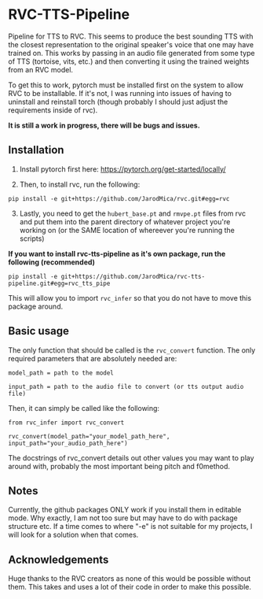 # RVC-TTS-Pipeline
Pipeline for TTS to RVC.  This seems to produce the best sounding TTS with the closest representation to the original speaker's voice that one may have trained on.  This works by passing in an audio file generated from some type of TTS (tortoise, vits, etc.) and then converting it using the trained weights from an RVC model.  

To get this to work, pytorch must be installed first on the system to allow RVC to be installable.  If it's not, I was running into issues of having to uninstall and reinstall torch (though probably I should just adjust the requirements inside of rvc).

**It is still a work in progress, there will be bugs and issues.**

## Installation

1. Install pytorch first here: https://pytorch.org/get-started/locally/

2. Then, to install rvc, run the following:

```
pip install -e git+https://github.com/JarodMica/rvc.git#egg=rvc
```

3. Lastly, you need to get the ```hubert_base.pt``` and ```rmvpe.pt``` files from rvc and put them into the parent directory of whatever project you're working on (or the SAME location of whereever you're running the scripts)

**If you want to install rvc-tts-pipeline as it's own package, run the following (recommended)**

```
pip install -e git+https://github.com/JarodMica/rvc-tts-pipeline.git#egg=rvc_tts_pipe
```

This will allow you to import ```rvc_infer``` so that you do not have to move this package around.

## Basic usage
The only function that should be called is the ```rvc_convert``` function.  The only required parameters that are absolutely needed are:

```model_path = path to the model```

```input_path = path to the audio file to convert (or tts output audio file)```

Then, it can simply be called like the following:

```
from rvc_infer import rvc_convert

rvc_convert(model_path="your_model_path_here", input_path="your_audio_path_here")
```

The docstrings of rvc_convert details out other values you may want to play around with, probably the most important being pitch and f0method.

## Notes
Currently, the github packages ONLY work if you install them in editable mode.  Why exactly, I am not too sure but may have to do with package structure etc. If a time comes to where "-e" is not suitable for my projects, I will look for a solution when that comes.

## Acknowledgements
Huge thanks to the RVC creators as none of this would be possible without them.  This takes and uses a lot of their code in order to make this possible.
